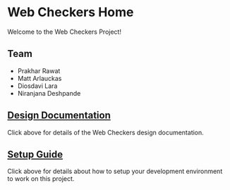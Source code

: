 # Web Checkers Home

Welcome to the Web Checkers Project!

## Team

* Prakhar Rawat
* Matt Arlauckas
* Diosdavi Lara
* Niranjana Deshpande

## [Design Documentation](DesignDoc)

Click above for details of the Web Checkers design documentation.

## [Setup Guide](SetupGuide)

Click above for details about how to setup your development environment to work on this project.